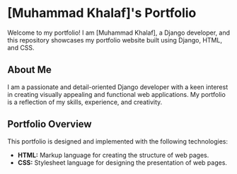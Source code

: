 # [Muhammad Khalaf]'s Portfolio

Welcome to my portfolio! I am [Muhammad Khalaf], a Django developer, and this repository showcases my portfolio website built using Django, HTML, and CSS.

## About Me

I am a passionate and detail-oriented Django developer with a keen interest in creating visually appealing and functional web applications. My portfolio is a reflection of my skills, experience, and creativity.

## Portfolio Overview

This portfolio is designed and implemented with the following technologies:

- **HTML:** Markup language for creating the structure of web pages.
- **CSS:** Stylesheet language for designing the presentation of web pages.

